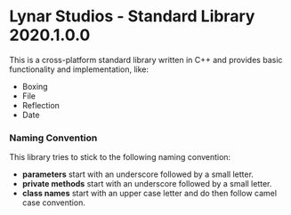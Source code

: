 # Lynar Studios - Standard Library 2020.1.0.0 #

This is a cross-platform standard library written in C++ and provides basic functionality and implementation, like:
 
- Boxing
- File
- Reflection
- Date

### Naming Convention ###

This library tries to stick to the following naming convention:

- __parameters__ start with an underscore followed by a small letter.
- __private methods__ start with an underscore followed by a small letter.
- __class names__ start with an upper case letter and do then follow camel case convention.
